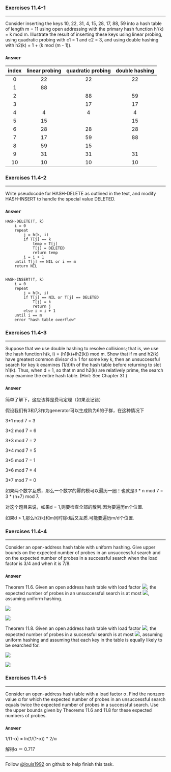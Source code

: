 ### Exercises 11.4-1
***
Consider inserting the keys 10, 22, 31, 4, 15, 28, 17, 88, 59 into a hash table of length m = 11 using open addressing with the primary hash function h'(k) = k mod m. Illustrate the result of inserting these keys using linear probing, using quadratic probing with c1 = 1 and c2 = 3, and using double hashing with h2(k) = 1 + (k mod (m - 1)).


### `Answer`
index | linear probing  | quadratic probing  | double hashing
:----: | :----: | :----: | :----:
0 | 22 | 22 | 22
1 | 88 |    |
2 |    | 88 | 59
3 |    | 17 | 17
4 | 4  | 4  | 4
5 | 15 |    | 15
6 | 28 | 28 | 28
7 | 17 | 59 | 88
8 | 59 | 15 |
9 | 31 | 31 | 31
10| 10 | 10 | 10 |


### Exercises 11.4-2
***
Write pseudocode for HASH-DELETE as outlined in the text, and modify HASH-INSERT to handle the special value DELETED.


### `Answer`

	HASH-DELETE(T, k)
		i = 0
		repeat 
			j = h(k, i)
			if T[j] == k
				temp = T[j]
				T[j] = DELETED
				return temp
			i = i + 1
		until T[j] == NIL or i == m
		return NIL
		
		
	HASH-INSERT(T, k)
		i = 0
		repeat 
			j = h(k, i)
			if T[j] == NIL or T[j] == DELETED
				T[j] = k
				return j
			else i = i + 1
		until i == m
		error "hash table overflow"
		
	

### Exercises 11.4-3
***
Suppose that we use double hashing to resolve collisions; that is, we use the hash function h(k, i) = (h1(k)+ih2(k)) mod m. Show that if m and h2(k) have greatest common divisor d ≥ 1 for some key k, then an unsuccessful search for key k examines (1/d)th of the hash table before returning to slot h1(k). Thus, when d = 1, so that m and h2(k) are relatively prime, the search may examine the entire hash table. (Hint: See Chapter 31.)

### `Answer`
简单了解下，这应该算是费马定理（如果没记错）

假设我们有3和7,3作为generator可以生成阶为6的子群，在这种情况下

3*1 mod 7 = 3

3*2 mod 7 = 6

3*3 mod 7 = 2

3*4 mod 7 = 5

3*5 mod 7 = 1

3*6 mod 7 = 4

3*7 mod 7 = 0

如果两个数字互质，那么一个数字的幂的模可以遍历一圈！也就是3 * n mod 7 = 3 * (n+7) mod 7.

对这个题目来说，如果d = 1,则要检查全部的散列.因为要遍历m个位置.

如果d > 1,那么h2(k)和m同时除d后又互质.可能要遍历m/d个位置.

### Exercises 11.4-4
***
Consider an open-address hash table with uniform hashing. Give upper bounds on the expected number of probes in an unsuccessful search and on the expected number of probes in a successful search when the load factor is 3/4 and when it is 7/8.

### `Answer`
Theorem 11.6. Given an open address hash table with load factor ![](https://latex.codecogs.com/gif.latex?\alpha=&space;\frac{n}{m}<&space;1), the
expected number of probes in an unsuccessful search is at most ![](https://latex.codecogs.com/gif.latex?\frac{1}{1-\alpha}), assuming uniform hashing.

![](https://latex.codecogs.com/gif.latex?\alpha=&space;\frac{3}{4}&space;\quad&space;\frac{1}{1-\alpha}&space;=&space;\frac{1}{1-\frac{3}{4}}&space;=&space;4probes)

![](https://latex.codecogs.com/gif.latex?\alpha=&space;\frac{7}{8}&space;\quad&space;\frac{1}{1-\alpha}&space;=&space;\frac{1}{1-\frac{7}{8}}&space;=&space;8probes)


Theorem 11.8. Given an open address hash table with load factor ![](https://latex.codecogs.com/gif.latex?\alpha=&space;\frac{n}{m}<&space;1), the
expected number of probes in a successful search is at most ![](https://latex.codecogs.com/gif.latex?\frac{1}{\alpha}ln\frac{1}{1-\alpha}), assuming
uniform hashing and assuming that each key in the table is equally likely to be searched
for.

![](https://latex.codecogs.com/gif.latex?\alpha=&space;\frac{3}{4}&space;\quad&space;\frac{1}{\alpha}ln\frac{1}{1-\alpha}&space;=&space;\frac{1}{\frac{3}{4}}ln\frac{1}{1-\frac{3}{4}}&space;\approx&space;1.85probes)

![](https://latex.codecogs.com/gif.latex?\alpha=&space;\frac{7}{8}&space;\quad&space;\frac{1}{\alpha}ln\frac{1}{1-\alpha}&space;=&space;\frac{1}{\frac{7}{8}}ln\frac{1}{1-\frac{7}{8}}&space;\approx&space;2.37probes)


### Exercises 11.4-5
***
Consider an open-address hash table with a load factor α. Find the nonzero value α for which the expected number of probes in an unsuccessful search equals twice the expected number of probes in a successful search. Use the upper bounds given by Theorems 11.6 and 11.8 for these expected numbers of probes.



### `Answer`
1/(1-α) = ln(1/(1-α)) * 2/α

解得α ＝ 0.717


***
Follow [@louis1992](https://github.com/gzc) on github to help finish this task.

